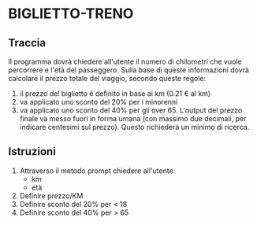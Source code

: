 # BIGLIETTO-TRENO

## Traccia
Il programma dovrà chiedere all'utente il numero di chilometri che vuole percorrere e l'età del passeggero.
Sulla base di queste informazioni dovrà calcolare il prezzo totale del viaggio, secondo queste regole:
1. il prezzo del biglietto è definito in base ai km (0.21 € al km)
2. va applicato uno sconto del 20% per i minorenni
3. va applicato uno sconto del 40% per gli over 65.
L'output del prezzo finale va messo fuori in forma umana (con massimo due decimali, per indicare centesimi sul prezzo). Questo richiederà un minimo di ricerca.

## Istruzioni

1. Attraverso il metodo prompt chiedere all'utente: 
    - km
    - età 
2. Definire prezzo/KM
3. Definire sconto del 20% per < 18
4. Definire sconto del 40% per > 65